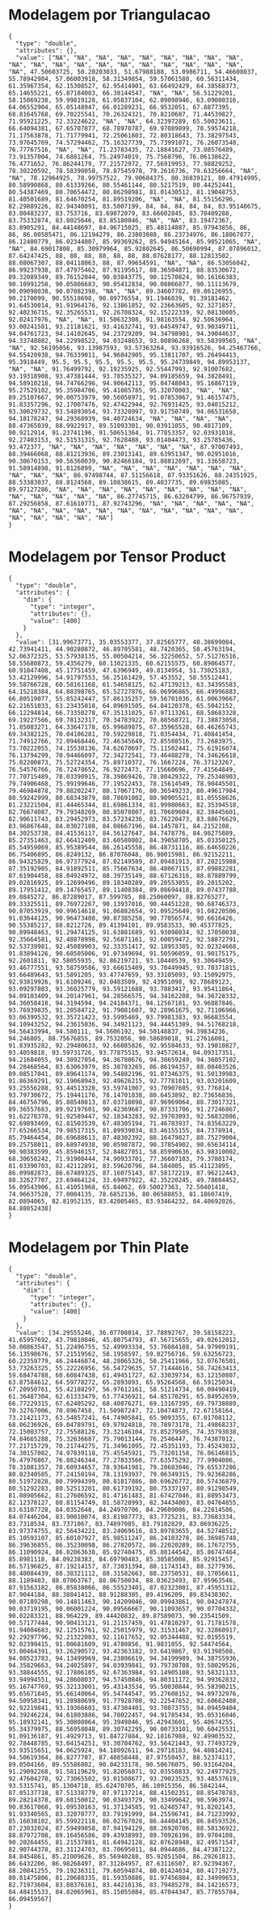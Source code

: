 # Modelagem por Triangulacao

    {
      "type": "double",
      "attributes": {},
      "value": ["NA", "NA", "NA", "NA", "NA", "NA", "NA", "NA", "NA", "NA", "NA", "NA", "NA", "NA", "NA", "NA", "NA", "NA", "NA", "NA", "NA", 47.50603725, 50.20203033, 51.67988188, 53.0986711, 54.46608037, 55.78942984, 57.06003918, 58.31349854, 59.57061588, 60.56311434, 61.35967354, 62.15308527, 62.95414901, 63.66492429, 64.38568373, 65.14655221, 65.87184083, 66.38144547, "NA", "NA", 56.51229201, 58.15069238, 59.99819128, 61.05837104, 62.09098946, 63.09080316, 64.06552904, 65.05148947, 66.01289231, 66.9532051, 67.8877395, 68.81645768, 69.70225541, 70.26324321, 70.8210687, 71.44539827, 71.95921225, 72.33224622, "NA", "NA", 64.32397289, 65.50023611, 66.64094381, 67.65707877, 68.78970787, 69.97089899, 70.59574218, 71.17563878, 71.71779941, 72.25061803, 72.80318643, 73.38297543, 73.97645769, 74.57294462, 75.16327739, 75.73991071, 76.26073548, 76.77767516, "NA", "NA", 71.23783435, 72.18841627, 73.08576489, 73.91357004, 74.6881264, 75.24974019, 75.7568796, 76.06138622, 76.4771652, 76.86244179, 77.21572972, 77.56919953, 77.98829252, 78.30220592, 78.58390058, 78.87545978, 79.2616736, 79.63256664, "NA", "NA", 78.12964925, 78.99757522, 79.90684375, 80.36839121, 80.47914995, 80.58990868, 80.61339266, 80.55461144, 80.5217519, 80.44252441, 80.54387469, 80.70654472, 80.86298981, 81.01430512, 81.19048753, 81.40501689, 81.64670254, 81.89519206, "NA", "NA", 81.55156296, 82.29889226, 82.94340091, 83.5007199, 84, 84, 84, 84, 84, 83.95148675, 83.80483237, 83.753716, 83.69872079, 83.66602845, 83.70409288, 83.75332874, 83.8025646, 83.85180046, "NA", "NA", 83.19472367, 83.8905291, 84.44148697, 84.96715025, 85.48114887, 85.97943856, 86, 86, 86.00585471, 86.12194279, 86.23803088, 86.23734976, 86.18067877, 86.12400779, 86.02344007, 85.99369262, 85.94945164, 85.90521065, "NA", "NA", 84.69017808, 85.30979964, 85.92802645, 86.50690994, 87.07896012, 87.64247425, 88, 88, 88, 88, 88, 88, 88.07628177, 88.12813502, 88.08067307, 88.04118063, 88, 87.99654591, "NA", "NA", 86.53056042, 86.99237938, 87.47975462, 87.91195617, 88.36504071, 88.83530672, 89.32089349, 89.76152044, 90.03843775, 90.12570824, 90.16166383, 90.10991258, 90.05806683, 90.05412834, 90.08866877, 90.11113679, 90.09098038, 90.07082398, "NA", "NA", 89.34607782, 89.86126955, 90.2170099, 90.55518698, 90.89776554, 91.1946039, 91.39181462, 91.64530014, 91.91964176, 92.13861852, 92.23663605, 92.3271857, 92.40236715, 92.35265531, 92.26708324, 92.15222339, 92.08130005, 92.02417976, "NA", "NA", 91.50632308, 91.98163554, 92.50636964, 93.00241581, 93.21181621, 93.41632741, 93.64549747, 93.90349711, 94.04761723, 94.14102645, 94.23729209, 94.34798901, 94.39044637, 94.33748082, 94.22998522, 94.03248653, 93.80896268, 93.58399565, "NA", "NA", 92.56195056, 93.13987593, 93.57363264, 93.93916526, 94.25467766, 94.55420938, 94.76339011, 94.96842905, 95.13811707, 95.26494413, 95.3918449, 95.5, 95.5, 95.5, 95.5, 95.5, 95.24739849, 94.89953137, "NA", "NA", 91.76499792, 92.19235925, 92.55447993, 92.91007682, 93.19318908, 93.47381444, 93.78535327, 94.09185659, 94.3828491, 94.58910218, 94.74766296, 94.90642113, 95.04748043, 95.16867119, 95.27529102, 95.35984706, 95.41085785, 95.32070003, "NA", "NA", 89.25107667, 90.00753979, 90.56058971, 91.07853067, 91.46157475, 91.83357296, 92.17007476, 92.47422944, 92.76931425, 93.04015212, 93.30029732, 93.54893054, 93.73320997, 93.91750749, 94.06531658, 94.18178247, 94.29368939, 94.40724634, "NA", "NA", "NA", "NA", 88.47365039, 88.9922917, 89.51093301, 90.03911055, 90.4817109, 90.9212914, 91.23741196, 91.50651364, 91.77853357, 92.03931018, 92.27403153, 92.51531315, 92.7628488, 93.01404473, 93.25785436, 93.472377, "NA", "NA", "NA", "NA", "NA", "NA", "NA", 87.97007493, 88.39466068, 88.81213936, 89.23013141, 89.63951347, 90.02951016, 90.30670153, 90.56360039, 90.82466184, 91.08812697, 91.33658723, 91.58914898, 91.8126899, "NA", "NA", "NA", "NA", "NA", "NA", "NA", "NA", "NA", "NA", 86.97498744, 87.51156618, 87.93351626, 88.24351925, 88.53383037, 88.8124568, 89.10838615, 89.4037735, 89.69835085, 89.97127286, "NA", "NA", "NA", "NA", "NA", "NA", "NA", "NA", "NA", "NA", "NA", "NA", "NA", "NA", 86.27745715, 86.63204799, 86.96757939, 87.29256858, 87.61610771, 87.92743296, "NA", "NA", "NA", "NA", "NA", "NA", "NA", "NA", "NA", "NA", "NA", "NA", "NA", "NA", "NA", "NA", "NA", "NA", "NA", "NA", "NA"]
    }

# Modelagem por Tensor Product

    {
      "type": "double",
      "attributes": {
        "dim": {
          "type": "integer",
          "attributes": {},
          "value": [400]
        }
      },
      "value": [31.99673771, 35.03553377, 37.82565777, 40.38699084, 42.73941411, 44.90280872, 46.89705581, 48.7420365, 50.45763194, 52.06372325, 53.57938135, 55.00504214, 56.32250652, 57.51276516, 58.55680873, 59.4356279, 60.13021335, 60.62155575, 60.89064577, 60.91847408, 45.17751459, 47.6396949, 49.8134954, 51.73025183, 53.42129996, 54.91797553, 56.25161429, 57.453552, 58.55512441, 59.58766728, 60.58161168, 61.54658125, 62.47139213, 63.34395583, 64.15218384, 64.88398765, 65.52727876, 66.06996865, 66.49996883, 66.80519077, 55.85242447, 57.86135257, 59.56701036, 61.00639667, 62.21651033, 63.23435018, 64.09691505, 64.84120378, 65.5042152, 66.12294814, 66.73350278, 67.35131025, 67.97113261, 68.58683328, 69.19227566, 69.78132317, 70.34783922, 70.88568721, 71.38873058, 71.85083271, 64.33647178, 65.99689875, 67.35965528, 68.46265743, 69.34382125, 70.04106281, 70.59229818, 71.0354434, 71.40841454, 71.74912766, 72.09468446, 72.46345649, 72.85508516, 73.2683975, 73.70222055, 74.15538136, 74.62670697, 75.11502441, 75.61916074, 76.13794299, 70.94466097, 72.34272541, 73.46488278, 74.34626618, 75.02200873, 75.52724354, 75.89710372, 76.1667224, 76.37123267, 76.54576766, 76.72478652, 76.9272473, 77.15660696, 77.41564849, 77.70715489, 78.03390915, 78.39869426, 78.80429322, 79.25348903, 79.74906468, 75.99199646, 77.19522453, 78.15614549, 78.90445501, 79.46984878, 79.88202247, 80.17067176, 80.36549233, 80.49617984, 80.59242999, 80.68343879, 80.78691002, 80.90905521, 81.05558626, 81.23221504, 81.44465344, 81.69861334, 81.99980663, 82.35394518, 82.76674087, 79.79348269, 80.85078807, 81.70689604, 82.38445601, 82.90611743, 83.29452973, 83.57234236, 83.76220473, 83.88676629, 83.96867648, 84.03027108, 84.08667196, 84.1457871, 84.2152108, 84.30253738, 84.41536117, 84.56127647, 84.7478776, 84.98275889, 85.27351463, 82.66412409, 83.60580802, 84.39058705, 85.03350125, 85.54959069, 85.95389544, 86.26145558, 86.48731116, 86.64650226, 86.75406895, 86.8249132, 86.87076048, 86.90015981, 86.92152211, 86.94325829, 86.97377924, 87.02149589, 87.09481913, 87.20215988, 87.35192905, 84.91892511, 85.75667634, 86.48067115, 87.09882281, 87.61904458, 88.04924972, 88.39735149, 88.67126316, 88.87889799, 89.02816925, 89.12699496, 89.18340289, 89.20553055, 89.2015202, 89.17951412, 89.14765457, 89.11408384, 89.08694418, 89.07437788, 89.0845272, 86.87289017, 87.599785, 88.25060097, 88.82765277, 89.33325511, 89.76972267, 90.13937016, 90.44451228, 90.68746373, 90.87053919, 90.99614618, 91.06882654, 91.09525649, 91.08220506, 91.03644125, 90.96473408, 90.87385258, 90.77056574, 90.6616426, 90.55385217, 88.8212726, 89.41394101, 89.9583533, 90.45377825, 90.89948463, 91.29474125, 91.63881689, 91.93098034, 92.17050038, 92.35664581, 92.48878998, 92.56871161, 92.60059472, 92.58872791, 92.53739981, 92.45089903, 92.33351417, 92.18953385, 92.02324668, 91.83894126, 90.60505006, 91.07349694, 91.50596059, 91.90175175, 92.2601811, 92.58055935, 92.86219721, 93.10440539, 93.30649459, 93.46777551, 93.58759586, 93.66615409, 93.70449945, 93.70371815, 93.66489643, 93.5891205, 93.47747659, 93.33105093, 93.15092975, 92.93819926, 91.6109246, 92.0483509, 92.43951098, 92.78689123, 93.09297803, 93.36025779, 93.59121688, 93.7883417, 93.95411864, 94.09103409, 94.20147961, 94.28566575, 94.34162208, 94.36728332, 94.36058418, 94.3194594, 94.24184371, 94.12567181, 93.96887846, 93.76939835, 91.20584712, 91.79081607, 92.28961675, 92.71106966, 93.06399532, 93.35721423, 93.5995469, 93.79981383, 93.96683554, 94.10943252, 94.23615036, 94.34921123, 94.44451389, 94.51768218, 94.56433994, 94.580111, 94.5606192, 94.50148837, 94.39834236, 94.246805, 88.75676855, 89.7532056, 90.58689018, 91.27616001, 91.83935282, 92.29480633, 92.66085826, 92.95584633, 93.19810827, 93.4059818, 93.59731726, 93.77875515, 93.94572614, 94.09317351, 94.21604055, 94.30927054, 94.36780676, 94.38659249, 94.36057102, 94.28468564, 83.63063979, 85.38783265, 86.86194357, 88.08403526, 89.08517041, 89.89641174, 90.54882196, 91.07346375, 91.50139983, 91.86369291, 92.19068943, 92.49626215, 92.77781011, 93.03201609, 93.25556288, 93.44513328, 93.59741007, 93.70907605, 93.776814, 93.79730672, 75.19441176, 78.14701038, 80.6453892, 82.73656836, 84.46756796, 85.88540813, 87.03710898, 87.96969064, 88.73017321, 89.36557683, 89.92197601, 90.42369687, 90.87331706, 91.27246867, 91.62278378, 91.92589447, 92.18343283, 92.39703093, 92.56832086, 92.69893469, 62.81503539, 67.48305194, 71.46783937, 74.83563229, 77.65266534, 79.98517315, 81.89939034, 83.46155155, 84.7378914, 85.79464454, 86.69688613, 87.48302392, 88.16479827, 88.75279004, 89.25758011, 89.68974938, 90.05987872, 90.37854902, 90.65634114, 90.90383599, 45.85946157, 52.84827051, 58.85990636, 63.98310002, 68.30658242, 71.91908444, 74.90933701, 77.36607103, 79.3780174, 81.03390703, 82.42112891, 83.59620796, 84.584805, 85.41123895, 86.09982873, 86.67489325, 87.16075143, 87.58172219, 87.96212443, 88.32627707, 23.69464124, 33.69497922, 42.35220245, 49.78084452, 56.09543906, 61.41051968, 65.84062, 69.50027363, 72.50401418, 74.96637528, 77.0004135, 78.6852136, 80.06588853, 81.18607419, 82.0894065, 82.81952135, 83.42005465, 83.93464232, 84.40692026, 84.88052438]
    }

# Modelagem por Thin Plate

    {
      "type": "double",
      "attributes": {
        "dim": {
          "type": "integer",
          "attributes": {},
          "value": [400]
        }
      },
      "value": [34.29555246, 36.07708014, 37.78892767, 39.58158223, 41.65957692, 43.79810846, 45.80754793, 47.56715655, 49.02612012, 50.00863547, 51.22496755, 52.49993334, 53.76084188, 54.97909191, 56.13598676, 57.21519562, 58.1958597, 59.02756716, 59.63256723, 60.22359779, 46.24446074, 48.28065326, 50.25411966, 52.07676501, 53.73263325, 55.22226956, 56.54729635, 57.71444616, 58.74263413, 59.68474788, 60.60847438, 61.49451727, 62.33039734, 63.12150807, 63.87584612, 64.59778272, 65.2893093, 65.95264568, 66.59125034, 67.20950761, 55.42188297, 56.97612161, 58.51214734, 60.00490419, 61.36487304, 62.61333479, 63.77436921, 64.85170291, 65.84952659, 66.77229315, 67.62405292, 68.40876271, 69.13167395, 69.79738089, 70.32767006, 70.8967458, 71.50987247, 72.10474873, 72.67158164, 73.21421173, 63.54857241, 64.74905841, 65.9093355, 67.01708112, 68.06236926, 69.04789791, 69.97924818, 70.78973178, 71.49868237, 72.15003757, 72.75588126, 73.32146104, 73.85279505, 74.35793038, 74.84665288, 75.32636687, 75.79013144, 76.2546447, 76.74387012, 77.21715729, 70.21744275, 71.34961095, 72.45351193, 73.45243032, 74.30157082, 74.97839118, 75.45545921, 75.73201158, 76.06146815, 76.47976867, 76.88246344, 77.27833566, 77.63575292, 77.9904086, 78.31081357, 78.60934657, 78.93641981, 79.28683046, 79.65537286, 80.02340505, 77.24150194, 78.13193937, 79.06349315, 79.92368286, 80.51972828, 80.79994399, 80.81817886, 80.69626772, 80.57436879, 80.51292283, 80.52513201, 80.61739192, 80.75337197, 80.91298549, 81.08905662, 81.27606592, 81.47161483, 81.67427046, 81.88953473, 82.12378127, 80.81154749, 81.58720993, 82.34434003, 83.04764855, 83.63107728, 84.0352648, 84.24970706, 84.29609006, 84.22814586, 84.07446204, 83.90010074, 83.81987773, 83.7725231, 83.73683334, 83.7318534, 83.7371067, 83.74897085, 83.79182829, 83.86936225, 83.97374755, 82.56434221, 83.24069616, 83.89783655, 84.52748512, 85.10593107, 85.60107927, 85.98511247, 86.24103278, 86.36985748, 86.39636855, 86.35230098, 86.27820572, 86.22020289, 86.17672755, 86.11090924, 86.02063638, 85.92740475, 85.88144542, 85.86747464, 85.8981118, 84.09238383, 84.69790483, 85.30585008, 85.92915457, 86.57196825, 87.19214157, 87.73031394, 88.11743143, 88.3277936, 88.40084439, 88.38321112, 88.31582663, 88.23750531, 88.17056611, 88.1189483, 88.07063767, 88.06750034, 88.03623493, 87.95963546, 87.91563182, 86.05838066, 86.55523401, 87.02323001, 87.45951312, 87.9044184, 88.38841412, 88.91288305, 89.4196209, 89.83438302, 90.07189298, 90.14811463, 90.14209046, 90.09943861, 90.04247874, 90.03719195, 90.06001224, 90.09566667, 90.11093657, 90.07704332, 90.02283321, 88.964229, 89.44420832, 89.87589073, 90.23541509, 90.57177444, 90.90413121, 91.21157459, 91.47810297, 91.71781578, 91.94084683, 92.12515761, 92.25015979, 92.31531467, 92.32860917, 92.29297796, 92.21322083, 92.11617652, 92.05344488, 92.0195519, 92.02399415, 91.00681609, 91.4780856, 91.9831055, 92.54474564, 93.00464391, 93.26290572, 93.42363182, 93.6419867, 93.91398508, 94.08523783, 94.13499969, 94.23806619, 94.34199989, 94.38755936, 94.35829663, 94.24025897, 94.03939841, 93.79730708, 93.58029526, 93.38844555, 92.17806105, 92.67363984, 93.14905108, 93.58321133, 93.94994551, 94.28608037, 94.57450846, 94.80311172, 94.99362832, 95.16747769, 95.32133001, 95.43143534, 95.50030844, 95.58390215, 95.65671845, 95.66140064, 95.54744547, 95.27608152, 94.89732976, 94.50958341, 91.28980699, 91.77928708, 92.22547652, 92.60662408, 92.92219841, 93.19366601, 93.47304401, 93.78073755, 94.09459404, 94.39246224, 94.61803886, 94.78022457, 94.91785434, 95.05316046, 95.18932141, 95.30808064, 95.3949846, 95.42943601, 95.40674255, 95.34379975, 88.56958048, 89.30742295, 90.00733101, 90.60425531, 91.09136187, 91.4929713, 91.84727884, 92.18167988, 92.49903532, 92.78448785, 93.04154251, 93.30704762, 93.56421443, 93.77493729, 93.93515651, 94.0625924, 94.18092611, 94.29718183, 94.40814241, 94.50619364, 86.8277707, 87.40858448, 87.97550457, 88.52374117, 89.0504166, 89.55586802, 90.04233178, 90.50676075, 90.93164204, 91.29092268, 91.58119629, 91.82056071, 92.03550833, 92.24977925, 92.47604278, 92.73065502, 93.01508677, 93.29023525, 93.48537619, 93.5315741, 85.1304718, 85.62470705, 86.10915356, 86.5842144, 87.05137718, 87.51338779, 87.97137214, 88.41502351, 88.85478783, 89.28214378, 89.68150012, 90.03493729, 90.33499642, 90.5963974, 90.83617068, 91.09530163, 91.37134585, 91.62485747, 91.8202143, 91.93340565, 83.32070777, 83.79191999, 84.25596741, 84.71233992, 85.16038102, 85.59922118, 86.02767028, 86.44404145, 86.84593526, 87.23032024, 87.59499858, 87.94194129, 88.26920786, 88.58136922, 88.87972708, 89.16456586, 89.43938993, 89.70926196, 89.9704108, 90.20264455, 81.21537881, 81.64942128, 82.07628948, 82.49571547, 82.90744378, 83.31124703, 83.70695011, 84.0944686, 84.47387122, 84.8454861, 85.21009626, 85.56940288, 85.92851504, 86.29261813, 86.6432206, 86.98268497, 87.31284957, 87.63116507, 87.92394367, 88.20841255, 79.19236311, 79.60594874, 80.01424034, 80.41719273, 80.81475806, 81.20688335, 81.59350886, 81.97456884, 82.34999653, 82.71973604, 83.08376161, 83.44210136, 83.79485278, 84.14216573, 84.48415533, 84.82065961, 85.15055084, 85.47044347, 85.77855784, 86.09459567]
    }

